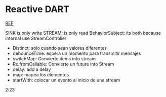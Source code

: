 # Reactive DART

[REF](https://www.youtube.com/watch?v=xBFWMYmm9ro)

SINK is only write
STREAM: is only read
BehaviorSubject: its both because internal use StreamController

- Distinct: solo cuando sean valores diferentes
- debounceTime: espera un momento para transmitir mensajes
- switchMap: Convierte items into stream
- Rx.fromCallable: Convierte un future into Stream
- delay: add a delay
- map: mapea los elementos
- startWith: colocar un evento al inicio de una stream

2:23
